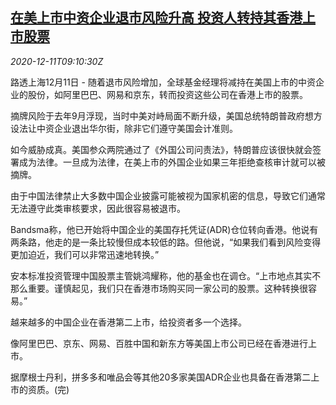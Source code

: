 <!--1607678596000-->
[在美上市中资企业退市风险升高 投资人转持其香港上市股票](https://cn.reuters.com/article/chinese-us-hk-firms-ipo-1211-idCNKBS28L0XL)
------

<div><i>2020-12-11T09:10:30Z</i></div><p>路透上海12月11日 - 随着退市风险增加，全球基金经理将减持在美国上市的中资企业的股份，如阿里巴巴、网易和京东，转而投资这些公司在香港上市的股票。</p><p>摘牌风险于去年9月浮现，当时中美对峙局面不断升级，美国总统特朗普政府想方设法让中资企业退出华尔街，除非它们遵守美国会计准则。</p><p>如今威胁成真。美国参众两院通过了《外国公司问责法》，特朗普应该很快就会签署成为法律。一旦成为法律，在美上市的外国企业如果三年拒绝查核审计就可以被摘牌。</p><p>由于中国法律禁止大多数中国企业披露可能被视为国家机密的信息，导致它们通常无法遵守此类审核要求，因此很容易被退市。</p><p>Bandsma称，他已开始将中国企业的美国存托凭证(ADR)仓位转向香港。他说有两条路，他走的是一条比较慢但成本较低的路。但他说，“如果我们看到风险变得更加迫近，我们可以非常迅速地转换。”</p><p>安本标准投资管理中国股票主管姚鸿耀称，他的基金也在调仓。“上市地点其实不那么重要。谨慎起见，我们只在香港市场购买同一家公司的股票。这种转换很容易。”</p><p>越来越多的中国企业在香港第二上市，给投资者多一个选择。</p><p>像阿里巴巴、京东、网易、百胜中国和新东方等美国上市公司已经在香港进行上市。</p><p>据摩根士丹利，拼多多和唯品会等其他20多家美国ADR企业也具备在香港第二上市的资质。(完)</p>
